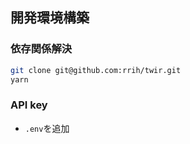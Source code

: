 ## 開発環境構築

### 依存関係解決

```bash
git clone git@github.com:rrih/twir.git
yarn
```

### API key

- `.env`を追加